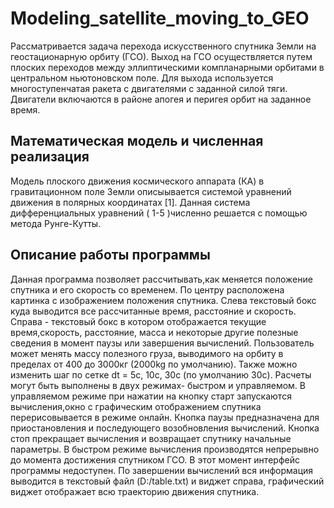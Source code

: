 # Modeling_satellite_moving_to_GEO
Рассматривается задача перехода искусственного спутника Земли на геостационарную орбиту (ГСО).
Выход на ГСО осуществляется путем плоских переходов между эллиптическими  компланарными  орбитами  в  центральном  ньютоновском  поле.  Для  выхода  используется многоступенчатая ракета с двигателями с заданной силой тяги. Двигатели включаются в районе апогея и перигея орбит на заданное время.
## Математическая модель и численная реализация
Модель плоского движения космического аппарата (КА) в гравитационном поле Земли описыывается системой уравнений движения в полярных координатах [1].
Данная система дифференциальных уравнений ( 1-5 )численно решается с помощью метода Рунге-Кутты.
## Описание работы программы
Данная программа позволяет рассчитывать,как меняется положение спутника и его скорость со временем.
По  центру  расположена  картинка  с  изображением  положения  спутника.  Слева  текстовый бокс куда выводится все рассчитанные время, расстояние и скорость. Справа - текстовый бокс в котором отображается текущие время,скорость, расстояние, масса и некоторые другие полезные сведения в момент паузы или завершения вычислений.
Пользователь  может  менять  массу  полезного  груза,  выводимого  на  орбиту  в  пределах  от  400  до  3000кг  (2000kg  по  умолчанию).  Также  можно  изменить  шаг  по  сетке dt = 5c, 10c, 30c (по умолчанию 30с).
Расчеты могут быть выполнены в двух режимах- быстром и управляемом. В управляемом режиме при нажатии на кнопку старт запускаются вычисления,окно с графическим  отображением  спутника  перерисовывается  в  режиме  онлайн. Кнопка паузы предназначена для приостановления и последующего возобновления вычислений. Кнопка стоп прекращает вычисления и возвращает спутнику начальные параметры.
В  быстром  режиме  вычисления  производятся  непрерывно  до  момента  достижения спутником  ГСО.  В  этот  момент  интерфейс  программы  недоступен.  По  завершении
вычислений  вся  информация  выводится  в  текстовый  файл  (D:/table.txt)  и  виджет справа, графический виджет отображает всю траекторию движения спутника.



